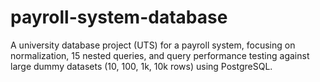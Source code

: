 # payroll-system-database
A university database project (UTS) for a payroll system, focusing on normalization, 15 nested queries, and query performance testing against large dummy datasets (10, 100, 1k, 10k rows) using PostgreSQL.
